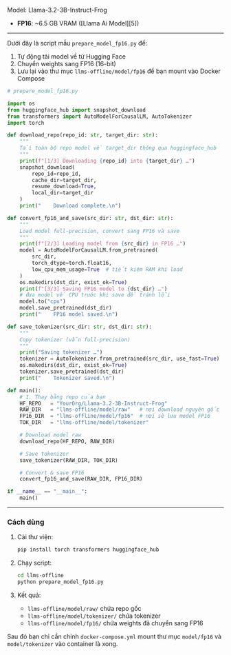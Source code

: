 Model: Llama-3.2-3B-Instruct-Frog

* **FP16**: \~6.5 GB VRAM ([Llama Ai Model][5])

---
Dưới đây là script mẫu `prepare_model_fp16.py` để:

1. Tự động tải model về từ Hugging Face
2. Chuyển weights sang FP16 (16-bit)
3. Lưu lại vào thư mục `llms-offline/model/fp16` để bạn mount vào Docker Compose

```python
# prepare_model_fp16.py

import os
from huggingface_hub import snapshot_download
from transformers import AutoModelForCausalLM, AutoTokenizer
import torch

def download_repo(repo_id: str, target_dir: str):
    """
    Tải toàn bộ repo model về target_dir thông qua huggingface_hub
    """
    print(f"[1/3] Downloading {repo_id} into {target_dir} …")
    snapshot_download(
        repo_id=repo_id,
        cache_dir=target_dir,
        resume_download=True,
        local_dir=target_dir
    )
    print("    Download complete.\n")

def convert_fp16_and_save(src_dir: str, dst_dir: str):
    """
    Load model full-precision, convert sang FP16 và save
    """
    print(f"[2/3] Loading model from {src_dir} in FP16 …")
    model = AutoModelForCausalLM.from_pretrained(
        src_dir,
        torch_dtype=torch.float16,
        low_cpu_mem_usage=True  # tiết kiệm RAM khi load
    )
    os.makedirs(dst_dir, exist_ok=True)
    print(f"[3/3] Saving FP16 model to {dst_dir} …")
    # đưa model về CPU trước khi save để tránh lỗi
    model.to("cpu")
    model.save_pretrained(dst_dir)
    print("    FP16 model saved.\n")

def save_tokenizer(src_dir: str, dst_dir: str):
    """
    Copy tokenizer (vẫn full-precision)
    """
    print("Saving tokenizer …")
    tokenizer = AutoTokenizer.from_pretrained(src_dir, use_fast=True)
    os.makedirs(dst_dir, exist_ok=True)
    tokenizer.save_pretrained(dst_dir)
    print("    Tokenizer saved.\n")

def main():
    # 1. Thay bằng repo của bạn
    HF_REPO   = "YourOrg/Llama-3.2-3B-Instruct-Frog"
    RAW_DIR   = "llms-offline/model/raw"   # nơi download nguyên gốc
    FP16_DIR  = "llms-offline/model/fp16"  # nơi sẽ lưu model FP16
    TOK_DIR   = "llms-offline/model/tokenizer"

    # Download model raw
    download_repo(HF_REPO, RAW_DIR)

    # Save tokenizer
    save_tokenizer(RAW_DIR, TOK_DIR)

    # Convert & save FP16
    convert_fp16_and_save(RAW_DIR, FP16_DIR)

if __name__ == "__main__":
    main()
```

---

### Cách dùng

1. Cài thư viện:

   ```bash
   pip install torch transformers huggingface_hub
   ```
2. Chạy script:

   ```bash
   cd llms-offline
   python prepare_model_fp16.py
   ```
3. Kết quả:

   * `llms-offline/model/raw/` chứa repo gốc
   * `llms-offline/model/tokenizer/` chứa tokenizer
   * `llms-offline/model/fp16/` chứa weights đã chuyển sang FP16

Sau đó bạn chỉ cần chỉnh `docker-compose.yml` mount thư mục `model/fp16` và `model/tokenizer` vào container là xong.
